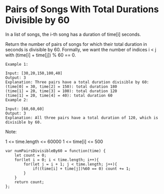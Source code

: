 # Pairs of Songs With Total Durations Divisible by 60

In a list of songs, the i-th song has a duration of time[i] seconds.

Return the number of pairs of songs for which their total duration in seconds is divisible by 60.  Formally, we want the number of indices i < j with (time[i] + time[j]) % 60 == 0.

```
Example 1:

Input: [30,20,150,100,40]
Output: 3
Explanation: Three pairs have a total duration divisible by 60:
(time[0] = 30, time[2] = 150): total duration 180
(time[1] = 20, time[3] = 100): total duration 120
(time[1] = 20, time[4] = 40): total duration 60
Example 2:

Input: [60,60,60]
Output: 3
Explanation: All three pairs have a total duration of 120, which is divisible by 60.
```

Note:
 
1 <= time.length <= 60000
1 <= time[i] <= 500

```
var numPairsDivisibleBy60 = function(time) {
    let count = 0;
    for(let i = 0; i < time.length; i++){
        for(let j = i + 1; j < time.length; j++){
            if((time[i] + time[j])%60 == 0) count += 1;
        }
    }
    return count;
};
```
